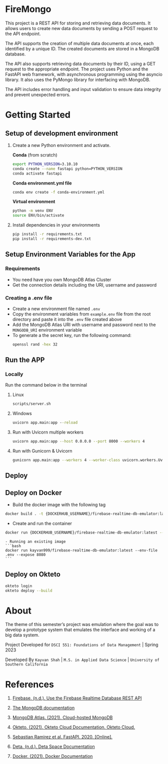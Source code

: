 # FireMongo

This project is a REST API for storing and retrieving data documents. It allows
users to create new data documents by sending a POST request to the API
endpoint.

The API supports the creation of multiple data documents at once, each
identified by a unique ID. The created documents are stored in a MongoDB
database.

The API also supports retrieving data documents by their ID, using a GET request
to the appropriate endpoint. The project uses Python and the FastAPI web
framework, with asynchronous programming using the asyncio library. It also uses
the PyMongo library for interfacing with MongoDB.

The API includes error handling and input validation to ensure data integrity
and prevent unexpected errors.

# Getting Started

## Setup of development environment

1. Create a new Python environment and activate.

    **Conda** (from scratch)

    ```bash
    export PYTHON_VERSION=3.10.10
    conda create --name fastapi python=PYTHON_VERSION
    conda activate fastapi
    ```

    **Conda environment.yml file**

    ```bash
    conda env create -f conda-environment.yml
    ```

    **Virtual environment**

    ```bash
    python -m venv ENV
    source ENV/bin/activate
    ```

2. Install dependencies in your environments

    ```bash
    pip install -r requirements.txt
    pip install -r requirements-dev.txt
    ```

## Setup Environment Variables for the App

### Requirements

-   You need have you own MongoDB Atlas Cluster
-   Get the connection details including the URI, username and password

### Creating a .env file

-   Create a new environment file named `.env`
-   Copy the environment variables from `example.env` file from the root
    directory and paste it into the `.env` file created above
-   Add the MongoDB Atlas URI with username and password next to the
    `MONGODB_URI` environment variable
-   To generate a the secret key, run the following command:
    ```bash
    openssl rand -hex 32
    ```

## Run the APP

### Locally

Run the command below in the terminal

1. Linux

    ```bash
    scripts/server.sh
    ```

2. Windows

    ```cmd
    uvicorn app.main:app --reload
    ```

3. Run with Uvicorn multiple workers

    ```bash
    uvicorn app.main:app --host 0.0.0.0 --port 8000 --workers 4
    ```

4. Run with Gunicorn & Uvicorn
    ```bash
    gunicorn app.main:app --workers 4 --worker-class uvicorn.workers.UvicornWorker --bind 0.0.0.0:8000
    ```

## Deploy

## Deploy on Docker

-   Build the docker image with the following tag

```bash
docker build . -t {DOCKERHUB_USERNAME}/firebase-realtime-db-emulator:latest
```

-   Create and run the container

```bash
docker run {DOCKERHUB_USERNAME}/firebase-realtime-db-emulator:latest --env-file .env --expose 8080
```

    - Running an existing image
    ```bash
    docker run kayvan999/firebase-realtime-db-emulator:latest --env-file .env --expose 8080
    ```

## Deploy on Okteto

```bash
okteto login
okteto deploy --build
```

# About

The theme of this semester’s project was emulation where the goal was to develop
a prototype system that emulates the interface and working of a big data system.

Project Developed for `DSCI 551: Foundations of Data Management` | Spring 2023

Developed By `Kayvan Shah` | `M.S. in Applied Data Science` |
`University of Southern California`

# References

1. [Firebase. (n.d.). Use the Firebase Realtime Database REST API](https://firebase.google.com/docs/database/rest/start)

2. [The MongoDB documentation](https://docs.mongodb.com/)

3. [MongoDB Atlas. (2021). Cloud-hosted MongoDB](https://www.mongodb.com/cloud/atlas)

4. [Okteto. (2021). Okteto Cloud Documentation. Okteto Cloud.](https://okteto.com/docs/home)

5. [Sebastian Ramirez et al. FastAPI. 2020. [Online].](https://fastapi.tiangolo.com/)

6. [Deta. (n.d.). Deta Space Documentation](https://docs.deta.sh/docs/space/about)

7. [Docker. (2021). Docker Documentation](https://docs.docker.com/)
